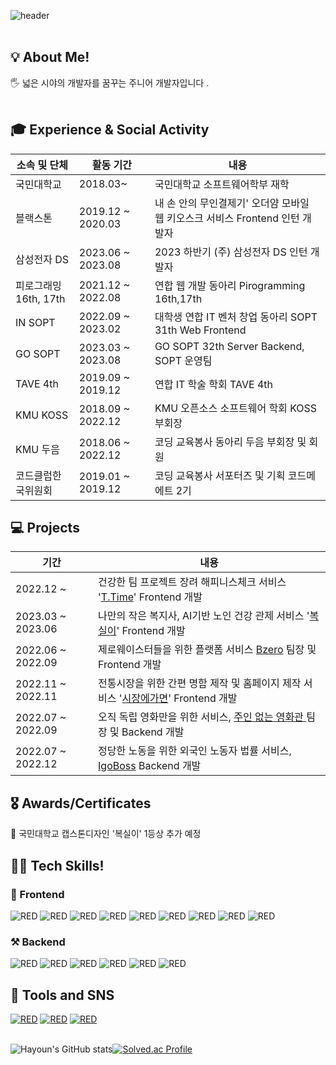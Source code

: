 

![header](https://capsule-render.vercel.app/api?type=transparent&fontColor=703ee5&text=Welcome&height=150&fontSize=60&desc=hayoun_Song%20Github%20&descAlignY=75&descAlign=60)
<br></br>

<h2>💡 About Me!  </h2>

<h>🖐 넓은 시야의 개발자를 꿈꾸는 주니어 개발자입니다 </b>.  <br></br></h>

<h2>🎓 Experience & Social Activity</h2>

|소속 및 단체|활동 기간|내용|
|---|---|---|
|국민대학교| 2018.03~  | 국민대학교 소프트웨어학부 재학
|블랙스톤|2019.12 ~ 2020.03| 내 손 안의 무인결제기' 오더얌 모바일 웹 키오스크 서비스 Frontend 인턴 개발자 |
|삼성전자 DS|2023.06 ~ 2023.08| 2023 하반기 (주) 삼성전자 DS 인턴 개발자 |
|피로그래밍 16th, 17th|2021.12 ~ 2022.08| 연합 웹 개발 동아리 Pirogramming 16th,17th |
|IN SOPT|2022.09 ~ 2023.02| 대학생 연합 IT 벤처 창업 동아리 SOPT 31th Web Frontend |
|GO SOPT|2023.03 ~ 2023.08|GO SOPT 32th Server Backend, SOPT 운영팀 |
|TAVE 4th|2019.09 ~ 2019.12 | 연합 IT 학술 학회 TAVE 4th |
|KMU KOSS|2018.09 ~ 2022.12| KMU 오픈소스 소프트웨어 학회 KOSS 부회장 |
|KMU 두음|2018.06 ~ 2022.12 | 코딩 교육봉사 동아리 두음 부회장 및 회원|
|코드클럽한국위원회|2019.01 ~ 2019.12| 코딩 교육봉사 서포터즈 및 기획 코드메에트 2기|



<h2>💻 Projects</h3>

| 기간 | 내용 |
| --- | --- |
| 2022.12 ~ | 건강한 팀 프로젝트 장려 해피니스체크 서비스 '<a href="https://github.com/Antititi-time/T.TIME_CLIENT">T.Time</a>' Frontend 개발 |
| 2023.03 ~ 2023.06 | 나만의 작은 복지사, AI기반 노인 건강 관제 서비스 '<a href="https://github.com/hayounSong/Boksiri">복실이</a>' Frontend 개발 |
| 2022.06 ~ 2022.09 | 제로웨이스터들을 위한 플랫폼 서비스 <a href="https://github.com/hayounSong/Bzero">Bzero</a> 팀장 및 Frontend 개발 |
| 2022.11 ~ 2022.11 | 전통시장을 위한 간편 명함 제작 및 홈페이지 제작 서비스 '<a href="https://github.com/hayounSong/GotoMarket">시장에가면</a>' Frontend 개발 |
| 2022.07 ~ 2022.09 | 오직 독립 영화만을 위한 서비스, <a href="https://github.com/hayounSong/NoOwnerTheater">주인 없는 영화관 </a> 팀장 및 Backend 개발 |
| 2022.07 ~ 2022.12 | 정당한 노동을 위한 외국인 노동자 법률 서비스, <a href="https://github.com/sopkathon-32nd-10/Server">IgoBoss</a> Backend 개발 |



<h2>🎖️ Awards/Certificates</h2>

<d>🥇 국민대학교 캡스톤디자인 '복실이' 1등상 </d>
추가 예정

<d></d>

<h2>👨‍💻 Tech Skills!  </h2>
<h3> 📲 Frontend </h3>
<div>
<img alt="RED" src ="https://img.shields.io/badge/REACT-61DAFB.svg?&style=for-the-badge&logo=React&logoColor=white"/>
<img alt="RED" src ="https://img.shields.io/badge/TYPESCRIPT-3178C6.svg?&style=for-the-badge&logo=TypeScript&logoColor=white"/>
<img alt="RED" src ="https://img.shields.io/badge/JAVASCRIPT-F7DF1E.svg?&style=for-the-badge&logo=JavaScript&logoColor=white"/>
<img alt="RED" src ="https://img.shields.io/badge/HTML5-E34F26.svg?&style=for-the-badge&logo=CSS3&logoColor=white"/>
<img alt="RED" src ="https://img.shields.io/badge/CSS3-1572B6.svg?&style=for-the-badge&logo=HTML5&logoColor=white"/>
  <img alt="RED" src ="https://img.shields.io/badge/Next.js-000000.svg?&style=for-the-badge&logo=Next.js&logoColor=white"/>
<img alt="RED" src ="https://img.shields.io/badge/REACT NATIVE-3655FF.svg?&style=for-the-badge&logo=React&logoColor=white"/>
<img alt="RED" src ="https://img.shields.io/badge/Android Studio-3DDC84.svg?&style=for-the-badge&logo=Android&logoColor=white"/>
  <img alt="RED" src ="https://img.shields.io/badge/Redux,Recoil-764ABC.svg?&style=for-the-badge&logo=Redux&logoColor=white"/>
</div>

<h3>⚒ Backend </h3>
<div>
<img alt="RED" src ="https://img.shields.io/badge/Python-blue.svg?&style=for-the-badge&logo=Python&logoColor=white"/>
<img alt="RED" src ="https://img.shields.io/badge/Django-092E20.svg?&style=for-the-badge&logo=Django&logoColor=white"/>
  <img alt="RED" src ="https://img.shields.io/badge/JAVA-004027.svg?&style=for-the-badge&logo=Jameson&logoColor=white"/>
<img alt="RED" src ="https://img.shields.io/badge/SPRING-6DB33F.svg?&style=for-the-badge&logo=Spring&logoColor=white"/>
<img alt="RED" src ="https://img.shields.io/badge/MySQL-4479A1.svg?&style=for-the-badge&logo=MYSQL&logoColor=white"/>
<img alt="RED" src ="https://img.shields.io/badge/MariaDB-003545.svg?&style=for-the-badge&logo=MariaDB&logoColor=white"/>
  
</div>
<h2>📝 Tools and SNS </h2>
<div>
 <a href="https://velog.io/@hayounsong"><img alt="RED" src ="https://img.shields.io/badge/Velog-20C997.svg?&style=for-the-badge&logo=Velog&logoColor=white"/></a>
<a href="https://github.com/hayounSong/"><img alt="RED" src ="https://img.shields.io/badge/Github-181717.svg?&style=for-the-badge&logo=GitHub&logoColor=white"/></a>
<a href="https://blog.naver.com/fishingest"><img alt="RED" src ="https://img.shields.io/badge/BLOG-03C75A.svg?&style=for-the-badge&logo=Naver&logoColor=white"/></a>

</div><br/>

![Hayoun's GitHub stats](https://github-readme-stats.vercel.app/api?username=hayounSong&show_icons=true&count_private=true&include_all_commits=true)[![Solved.ac Profile](http://mazassumnida.wtf/api/v2/generate_badge?boj=fishingest)](https://solved.ac/fishingest/)


<!--



**hayounSong/hayounSong** is a ✨ _special_ ✨ repository because its `README.md` (this file) appears on your GitHub profile

Here are some ideas to get you started:


